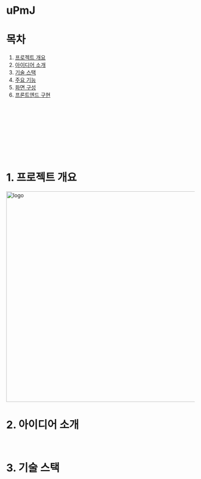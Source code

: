 # uPmJ

# 목차
1. [프로젝트 개요](#1.-프로젝트-개요)<br/>
2. [아이디어 소개](#2.-아이디어-소개)<br/>
3. [기술 스택](#3.-기술-스택)<br/>
4. [주요 기능](#4.-주요-기능)<br/>
5. [화면 구성](#5.-화면-구성)<br/>
6. [프론트엔드 구현](#6.-프론트엔드-구현)<br/>


<br/>
<br/>
<br/>
<br/>
<br/>
<br/>
<br/>
<br/>

# 1. 프로젝트 개요
<img width="562" alt="logo" src="https://github.com/sjhong98/uPmJ/assets/90092013/64915d0e-18fd-4da8-a000-28be5c2776c1">




# 2. 아이디어 소개



<a name='3.-기술-스택' /><br/>
# 3. 기술 스택


